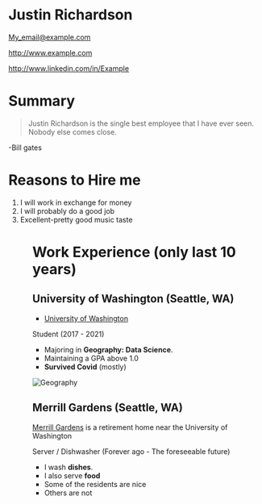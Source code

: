 # Justin Richardson

My_email@example.com

http://www.example.com

http://www.linkedin.com/in/Example

# Summary

> Justin Richardson is the single best employee that I have ever seen. Nobody else comes close.

-Bill gates

# Reasons to Hire me
<ol>
  
<li>I will work in exchange for money</li>
<li>I will probably do a good job</li>
<li>Excellent-pretty good music taste</li>

<ol>


# Work Experience (only last 10 years)

## University of Washington (Seattle, WA)

* [University of Washington][]


Student (2017 - 2021)

- Majoring in **Geography: Data Science**.
- Maintaining a GPA above 1.0
- **Survived Covid** (mostly)

![Geography](https://invention-j.walsall.sch.uk/file/ms_website/w43/file/2019/01/24/geography_website_1.png)

## Merrill Gardens (Seattle, WA)
[Merrill Gardens][] is a retirement home near the University of Washington

Server / Dishwasher
(Forever ago - The foreseeable future)

- I wash **dishes**.
- I also serve **food**
- Some of the residents are nice
- Others are not


[University of Washington]: http://www.washington.edu/
[Merrill Gardens]: https://www.merrillgardens.com/
